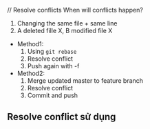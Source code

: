// Resolve conflicts
When will conflicts happen?

1. Changing the same file + same line
2. A deleted fille X, B modified file X

- Method1:
  1. Using `git rebase`
  2. Resolve conflict
  3. Push again with -f
- Method2:
  1. Merge updated master to feature branch
  2. Resolve conflict
  3. Commit and push

## Resolve conflict sử dụng
